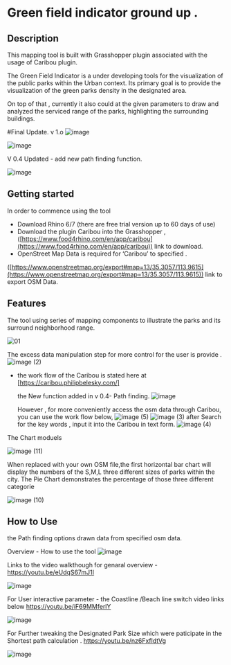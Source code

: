 # Green field indicator ground up . <Prototype>
## **Description**

This mapping tool is built with Grasshopper plugin associated with the usage of Caribou plugin.

The Green Field Indicator is a under developing tools for the visualization of the public parks within the Urban context.  Its primary goal is to provide the visualization of the green parks density in the designated area.

On top of that , currently it also could at the given parameters to draw and analyzed the serviced range of the parks, highlighting the surrounding buildings.

 #Final Update. v 1.o
 ![image](https://user-images.githubusercontent.com/51291536/138485094-f6780e4a-89bb-4dc4-9474-b34a892ea177.png)

  ![image](https://user-images.githubusercontent.com/51291536/138421729-93c4022f-9eac-4222-8a01-4a1a6372ec65.png)
  
 V 0.4 Updated - add new path finding function.
  
  ![image](https://user-images.githubusercontent.com/51291536/138324582-317ddc56-e384-453d-a608-cd6e91e5c80f.png)
## **Getting started**

In order to commence using the tool 



* Download Rhino 6/7   (there are free trial version up to 60 days of use)
* Download the plugin Caribou into the Grasshopper , ([https://www.food4rhino.com/en/app/caribou](https://www.food4rhino.com/en/app/caribou)) link to download.
* OpenStreet Map Data is required for ‘Caribou’ to specified . 

([https://www.openstreetmap.org/export#map=13/35.3057/113.9615](https://www.openstreetmap.org/export#map=13/35.3057/113.9615)) link to export OSM Data.


## **Features**

The tool using series of mapping components to illustrate the parks and its surround neighborhood range.

 ![01](https://user-images.githubusercontent.com/51291536/138489593-bfdee799-3664-4868-a5c3-56bc82efe3a2.png)

 
The excess data manipulation step for more control for the user is provide .
![image (2)](https://user-images.githubusercontent.com/51291536/138327172-2869ad01-e60c-4dbe-b8a5-5ca7e6954901.png)
* the work flow of the Caribou is stated here at [https://caribou.philipbelesky.com/]

  the New function added in v 0.4- Path finding.
  ![image](https://user-images.githubusercontent.com/51291536/138421239-44e963a9-b7c9-4836-ba88-d99425d4cba9.png)

  However , for more conveniently access the osm data through Caribou, you can use the work flow below,
  ![image (5)](https://user-images.githubusercontent.com/51291536/138327869-173743eb-c363-4e3c-8814-be4e91bb7be3.png)
![image (3)](https://user-images.githubusercontent.com/51291536/138327901-76334c6f-69e4-450f-89fe-ceae5baaf3cf.png)
  after Search for the key words , input it into the Caribou in text form.
![image (4)](https://user-images.githubusercontent.com/51291536/138327915-898f4904-ce0b-4437-8207-e017b959bc98.png)

 

The Chart moduels 

 
  ![image (11)](https://user-images.githubusercontent.com/51291536/138490029-198f19ca-eb7f-49a1-af28-7ab1e26fb0e5.png)

 
 When replaced with your own OSM file,the first horizontal bar chart will display the numbers of the S,M,L three different sizes of parks within the city.
The Pie Chart demonstrates the percentage of those three different categorie
 
 
 ![image (10)](https://user-images.githubusercontent.com/51291536/138489941-d53200fc-b018-4315-a728-6dccef4916cc.png)

 
 ## **How to Use**
  
the Path finding options  drawn data from specified osm data.

 Overview - How to use the tool 
 ![image](https://user-images.githubusercontent.com/51291536/138487007-fccaf6f5-78b6-498d-a06f-93e9ef063989.png)
 
 
Links to the video walkthough for genaral overview -https://youtu.be/eUdqS67mJ1I
 
 
  ![image](https://user-images.githubusercontent.com/51291536/138422524-8dcf1bc6-7ca7-4734-9dc4-6b021a651a78.png)
 
 
 For User interactive parameter - the Coastline /Beach line switch video links below
 https://youtu.be/iF69MMferlY
 
 
 ![image](https://user-images.githubusercontent.com/51291536/138487292-d7019445-4cf2-4e0c-9cce-dc5184d69bc0.png)

 
 For Further tweaking the Designated Park Size which were paticipate in the Shortest path calculation .
 https://youtu.be/nz6FxfldtVg
 
![image](https://user-images.githubusercontent.com/51291536/138487923-4478ef7c-897b-41a3-bf31-aad80fa7d279.png)
